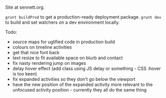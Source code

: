 Site at sennett.org.

`grunt buildProd` to get a production-ready deployment package.  `grunt dev` to build and set watchers on a dev environment locally.

Todo:

- source maps for uglified code in production build
- colours on timeline activities
- get that nice font back
- text resize to fit available space on blurb and contact
- fix nasty rendering jump on images
- delay hover effect (add class using JS delay or something - CSS :hover is too keen)
- fix expanded activities so they don't go below the viewport
- have the new position of the expanded activity more relevant to the unfocused activity position - currently they all do the same thing